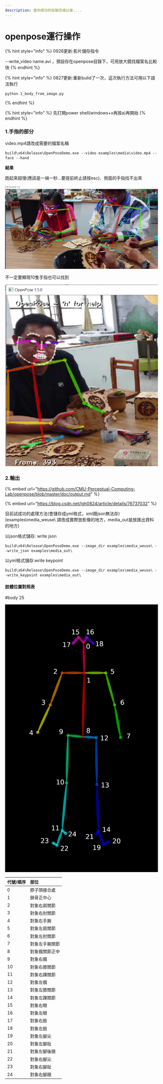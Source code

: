 ```yaml
---
description: 當你成功的安裝完成以後....
---
```


# openpose運行操作

{% hint style="info" %}
0926更新:影片儲存指令

--write\_video name.avi ，預設存在openpose目錄下，可用放大鏡找檔案名比較快 
{% endhint %}

{% hint style="info" %}
0827更新:重新bulid了一次，這次執行方法可用以下語法執行

```text
python 1_body_from_image.py
```
{% endhint %}

{% hint style="info" %}
先打開power shell\(windows+x再按a\)再開始
{% endhint %}

### 1.手指的部分

video.mp4請改成需要的檔案名稱

```text
build\x64\Release\OpenPoseDemo.exe --video examples\media\video.mp4 --face --hand
```

**結果**

跑起來超慢\(應該是一禎一秒...要提前終止請按esc\)、側面的手指找不出來

![](.gitbook/assets/image%20%2815%29.png)

不一定要顯現10隻手指也可以找到

![](.gitbook/assets/image%20%2813%29.png)

### 2.輸出

{% embed url="https://github.com/CMU-Perceptual-Computing-Lab/openpose/blob/master/doc/output.md" %}

{% embed url="https://blog.csdn.net/lgh0824/article/details/76737032" %}

目前試成功的處理方法\(會儲存成yml格式，xml跟json無法存\)\(examples\media\_weuse\ 請改成實際放影像的地方，media\_out是放匯出資料的地方\)

以json格式儲存: write json

```text
build\x64\Release\OpenPoseDemo.exe --image_dir examples\media_weuse\ --write_json examples\media_out\
```

以yml格式儲存:write keypoint

```text
build\x64\Release\OpenPoseDemo.exe --image_dir examples\media_weuse\ --write_keypoint examples\media_out\
```

#### **肢體位置對照表**

\#body 25

![](.gitbook/assets/image%20%288%29.png)

| 代號/順序 | 部位 |
| :--- | :--- |
| 0 | 脖子頭接合處 |
| 1 | 鎖骨正中心 |
| 2 | 對象右肩關節 |
| 3 | 對象右肘關節 |
| 4 | 對象右手腕 |
| 5 | 對象左肩關節 |
| 6 | 對象左肘關節 |
| 7 | 對象左手腕關節 |
| 8 | 對象髖關節正中 |
| 9 | 對象右髖 |
| 10 | 對象右膝關節 |
| 11 | 對象右踝關節 |
| 12 | 對象左髖 |
| 13 | 對象左膝關節 |
| 14 | 對象左踝關節 |
| 15 | 對象右眼 |
| 16 | 對象左眼 |
| 17 | 對象右臉 |
| 18 | 對象左臉 |
| 19 | 對象左腳尖 |
| 20 | 對象左腳趾 |
| 21 | 對象左腳後跟 |
| 22 | 對象右腳尖 |
| 23 | 對象右腳趾 |
| 24 | 對象右腳跟 |

